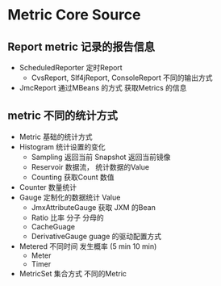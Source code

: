 # Metric Core Source

## Report metric 记录的报告信息

- ScheduledReporter 定时Report
  - CvsReport, Slf4jReport, ConsoleReport 不同的输出方式
- JmcReport 通过MBeans 的方式 获取Metrics 的信息

## metric 不同的统计方式
- Metric 基础的统计方式
- Histogram 统计设置的变化
  - Sampling 返回当前 Snapshot 返回当前镜像
  - Reservoir 数据流， 统计数据的Value
  - Counting 获取Count 数值
- Counter 数量统计
- Gauge 定制化的数据统计 Value
  - JmxAttributeGauge 获取 JXM 的Bean
  - Ratio 比率 分子 分母的 
  - CacheGuage 
  - DerivativeGauge guage 的驱动配置方式
- Metered 不同时间 发生概率 (5 min 10 min)
  - Meter
  - Timer
- MetricSet 集合方式 不同的Metric
